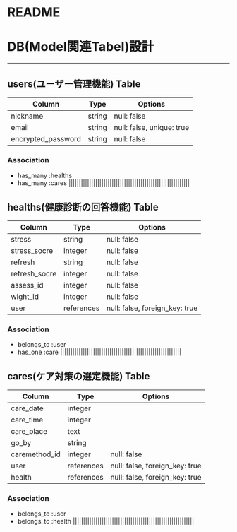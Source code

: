 # README

# DB(Model関連Tabel)設計

----------------------------------------------------------

## users(ユーザー管理機能) Table

| Column             | Type     | Options                   |
| ------------------ | -------- | ------------------------- |
| nickname           | string   | null: false             	|
| email              | string   | null: false, unique: true	|
| encrypted_password | string   | null: false               |


### Association
- has_many :healths
- has_many :cares
|||||||||||||||||||||||||||||||||||||||||||||||||||||||||||


## healths(健康診断の回答機能) Table

| Column        | Type       | Options                        |
| ------------- | ---------- | ------------------------------ |
| stress        | string     | null: false                    |
| stress_socre  | integer    | null: false                    |
| refresh       | string     | null: false                    |
| refresh_socre | integer    | null: false                    |
| assess_id     | integer    | null: false                    |
| wight_id      | integer    | null: false                    |
| user          | references | null: false, foreign_key: true |
<!-- ・ストレス
必須の合計点数(stress_score)も必須カラムとの前提です!
各ストレス要因の点数は計8変数(hardwork,hardpersons,painfullife,expense,duty,tired,neglect,nervous)使用されます! -->
<!-- ・リフレッシュ
必須の合計点数(refresh_score)も必須カラムとの前提!
各リフレッシュ習慣の点数は計8変数(goodjob,matchpersons,happylife,income,hobby,energy,support,safely)使用されます! -->
### Association
- belongs_to :user
- has_one :care
|||||||||||||||||||||||||||||||||||||||||||||||||||||||||||


## cares(ケア対策の選定機能) Table
| Column        | Type       | Options                        |
| ------------- | ---------- | ------------------------------ |
| care_date     | integer    |                                |
| care_time     | integer    |                                |
| care_place    | text       |                                |
| go_by         | string     |                                |
| caremethod_id | integer    | null: false                    |
| user          | references | null: false, foreign_key: true |
| health        | references | null: false, foreign_key: true |
<!-- ケア対策は基本ストレスとリフレッシュの合計点数を元に提案されますが、1対策では1人健康1診断の回答によって指定できるものとします。 -->

### Association
- belongs_to :user 
- belongs_to :health
|||||||||||||||||||||||||||||||||||||||||||||||||||||||||||